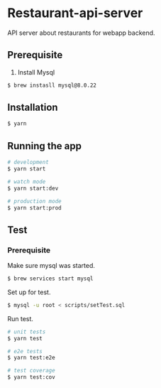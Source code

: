 # Restaurant-api-server

API server about restaurants for webapp backend.

## Prerequisite

1. Install Mysql

```bash
$ brew instasll mysql@8.0.22
```

## Installation

```bash
$ yarn
```

## Running the app

```bash
# development
$ yarn start

# watch mode
$ yarn start:dev

# production mode
$ yarn start:prod
```

## Test

### Prerequisite

Make sure mysql was started.

```bash
$ brew services start mysql
```

Set up for test.

```bash
$ mysql -u root < scripts/setTest.sql
```

Run test.

```bash
# unit tests
$ yarn test

# e2e tests
$ yarn test:e2e

# test coverage
$ yarn test:cov
```
